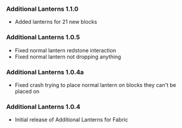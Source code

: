 ### Additional Lanterns 1.1.0
- Added lanterns for 21 new blocks

### Additional Lanterns 1.0.5
- Fixed normal lantern redstone interaction
- Fixed normal lantern not dropping anything

### Additional Lanterns 1.0.4a
- Fixed crash trying to place normal lantern on blocks they can't be placed on

### Additional Lanterns 1.0.4
- Initial release of Additional Lanterns for Fabric
